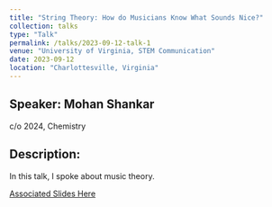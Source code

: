```yaml
---
title: "String Theory: How do Musicians Know What Sounds Nice?"
collection: talks
type: "Talk"
permalink: /talks/2023-09-12-talk-1
venue: "University of Virginia, STEM Communication"
date: 2023-09-12
location: "Charlottesville, Virginia"
---
```


## Speaker: Mohan Shankar
c/o 2024, Chemistry
## Description:
In this talk, I spoke about music theory.

[Associated Slides Here](http://stemforvirginia.github.io/files/stemm_comm1.pdf)
